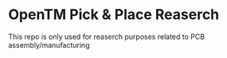 # OpenTM Pick &amp; Place Reaserch

This repo is only used for reaserch purposes related to PCB assembly/manufacturing
